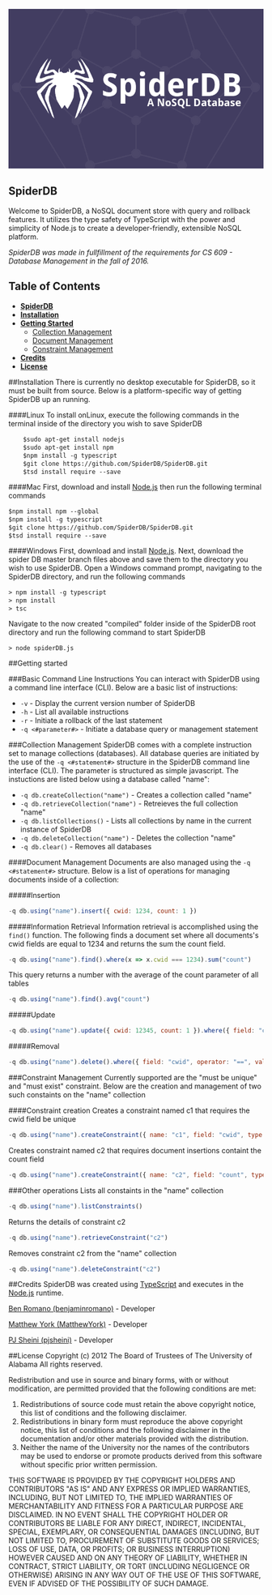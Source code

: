 ![Banner](https://raw.githubusercontent.com/SpiderDB/SpiderDB/master/SpiderDB-GitHubHeader.png)

## SpiderDB
Welcome to SpiderDB, a NoSQL document store with query and rollback features. It utilizes the type safety of TypeScript with the power and simplicity of Node.js to create a developer-friendly, extensible NoSQL platform. 

*SpiderDB was made in fullfillment of the requirements for CS 609 - Database Management in the fall of 2016.*


## Table of Contents

* [**SpiderDB**](#spiderdb)
* [**Installation**](#installation)
* [**Getting Started**](#getting-started)
   * [Collection Management](#collection-management)
   * [Document Management](#document-management)
   * [Constraint Management](#constraint-management)
* [**Credits**](#credits)
* [**License**](#license)


##Installation
There is currently no desktop executable for SpiderDB, so it must be built from source. Below is a platform-specific way of getting SpiderDB up an running.

####Linux
To install onLinux, execute the following commands in the terminal inside of the directory you wish to save SpiderDB
```
    $sudo apt-get install nodejs
    $sudo apt-get install npm 
    $npm install -g typescript
    $git clone https://github.com/SpiderDB/SpiderDB.git 
    $tsd install require --save
```

####Mac
 First, download and install [Node.js](https://nodejs.org/en/download/) then run the following terminal commands
 ```
$npm install npm --global
$npm install -g typescript
$git clone https://github.com/SpiderDB/SpiderDB.git 
$tsd install require --save
```

####Windows
 First, download and install [Node.js](https://nodejs.org/en/download/). Next, download the spider DB master branch files above and save them to the directory you wish to use SpiderDB. Open a Windows command prompt, navigating to the SpiderDB directory, and run the following commands
 ```
 > npm install -g typescript
 > npm install
 > tsc
 ```
 Navigate to the now created "compiled" folder inside of the SpiderDB root directory and run the following command to start SpiderDB
```
> node spiderDB.js
```

##Getting started

###Basic Command Line Instructions
You can interact with SpiderDB using a command line interface (CLI). Below are a basic list of instructions:
* ```-v``` - Display the current version number of SpiderDB
* ```-h``` - List all available instructions
* ```-r``` - Initiate a rollback of the last statement
* ```-q <#parameter#>``` - Initiate a database query or management statement

###Collection Management
SpiderDB comes with a complete instruction set to manage collections (databases). All database queries are initiated by the use of the ```-q <#statement#>``` structure in the SpiderDB command line interface (CLI). The parameter is structured as simple javascript. The instuctions are listed below using a database called "name":

* ```-q db.createCollection("name")``` - Creates a collection called "name"
* ```-q db.retrieveCollection("name")``` - Retreieves the full collection "name"
* ```-q db.listCollections()``` - Lists all collections by name in the current instance of SpiderDB
* ```-q db.deleteCollection("name")``` - Deletes the collection "name"
* ```-q db.clear()``` - Removes all databases

####Document Management
Documents are also managed using the ```-q <#statement#>``` structure. Below is a list of operations for managing documents inside of a collection:

#####Insertion
```js 
-q db.using("name").insert({ cwid: 1234, count: 1 })
```

#####Information Retrieval
Information retrieval is accomplished using the ```find()``` function. The following finds a document set where all documents's cwid fields are equal to 1234 and returns the sum the count field.
```js
-q db.using("name").find().where(x => x.cwid === 1234).sum("count")
```

This query returns a number with the average of the count parameter of all tables
```js
-q db.using("name").find().avg("count")
```

#####Update
```js
-q db.using("name").update({ cwid: 12345, count: 1 }).where({ field: "cwid", operator: "==", value: 1234 })
```

#####Removal
```js
-q db.using("name").delete().where({ field: "cwid", operator: "==", value: 12345 })
```

###Constraint Management
Currently supported are the "must be unique" and "must exist" constraint. Below are the creation and management of two such constaints on the "name" collection

####Constraint creation
Creates a constraint named c1 that requires the cwid field be unique
```js 
-q db.using("name").createConstraint({ name: "c1", field: "cwid", type: "unique"})
```
Creates constraint named c2 that requires document insertions containt the count field
```js
-q db.using("name").createConstraint({ name: "c2", field: "count", type: "exists"})
```

###Other operations
Lists all constaints in the "name" collection
```js
-q db.using("name").listConstraints()
```
Returns the details of constraint c2
```js
-q db.using("name").retrieveConstraint("c2")
```
Removes constraint c2 from the "name" collection
```js
-q db.using("name").deleteConstraint("c2")
```

##Credits
SpiderDB was created using [TypeScript](https://www.typescriptlang.org/) and executes in the [Node.js](https://nodejs.org/en/) runtime.

[Ben Romano (benjaminromano)](https://github.com/benjaminRomano) - Developer

[Matthew York (MatthewYork)](https://github.com/matthewyork) - Developer

[PJ Sheini (pjsheini)](https://github.com/pjsheini) - Developer

##License
Copyright (c) 2012 The Board of Trustees of The University of Alabama
All rights reserved.

Redistribution and use in source and binary forms, with or without
modification, are permitted provided that the following conditions
are met:

 1. Redistributions of source code must retain the above copyright
    notice, this list of conditions and the following disclaimer.
 2. Redistributions in binary form must reproduce the above copyright
    notice, this list of conditions and the following disclaimer in the
    documentation and/or other materials provided with the distribution.
 3. Neither the name of the University nor the names of the contributors
    may be used to endorse or promote products derived from this software
    without specific prior written permission.

THIS SOFTWARE IS PROVIDED BY THE COPYRIGHT HOLDERS AND CONTRIBUTORS
"AS IS" AND ANY EXPRESS OR IMPLIED WARRANTIES, INCLUDING, BUT NOT
LIMITED TO, THE IMPLIED WARRANTIES OF MERCHANTABILITY AND FITNESS
FOR A PARTICULAR PURPOSE ARE DISCLAIMED. IN NO EVENT SHALL
THE COPYRIGHT HOLDER OR CONTRIBUTORS BE LIABLE FOR ANY DIRECT,
INDIRECT, INCIDENTAL, SPECIAL, EXEMPLARY, OR CONSEQUENTIAL DAMAGES
(INCLUDING, BUT NOT LIMITED TO, PROCUREMENT OF SUBSTITUTE GOODS OR
SERVICES; LOSS OF USE, DATA, OR PROFITS; OR BUSINESS INTERRUPTION)
HOWEVER CAUSED AND ON ANY THEORY OF LIABILITY, WHETHER IN CONTRACT,
STRICT LIABILITY, OR TORT (INCLUDING NEGLIGENCE OR OTHERWISE)
ARISING IN ANY WAY OUT OF THE USE OF THIS SOFTWARE, EVEN IF ADVISED
OF THE POSSIBILITY OF SUCH DAMAGE.
